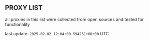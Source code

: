## PROXY LIST

all proxies in this list were collected from open sources and tested for functionality

last update: `2025-02-02 12:04:00.594251+00:00` UTC